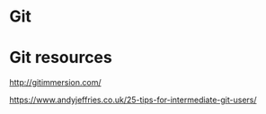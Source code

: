 # Git

<h1>Git resources</h1>

http://gitimmersion.com/

https://www.andyjeffries.co.uk/25-tips-for-intermediate-git-users/


